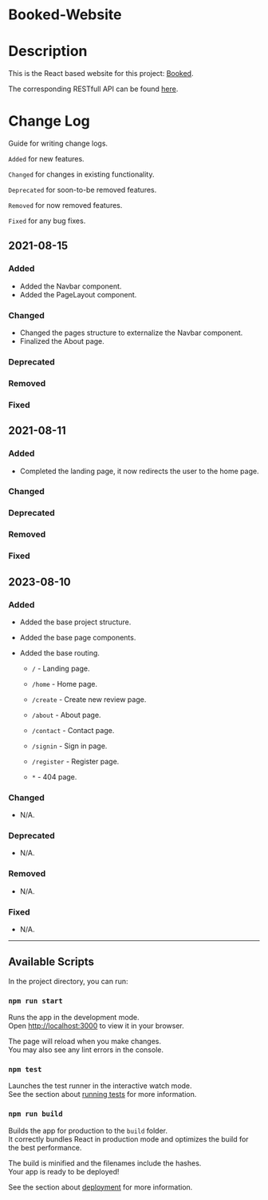 # Booked-Website

# Description
This is the React based website for this project: [Booked](https://www.figma.com/community/file/1266829619368231584).


The corresponding RESTfull API can be found [here](https://github.com/telmopanacas/Booked-API).


# Change Log
Guide for writing change logs.

`Added` for new features.

`Changed` for changes in existing functionality.

`Deprecated` for soon-to-be removed features.

`Removed` for now removed features.

`Fixed`  for any bug fixes.


## 2021-08-15

### Added
- Added the Navbar component.
- Added the PageLayout component.
### Changed
- Changed the pages structure to externalize the Navbar component.
- Finalized the About page.

### Deprecated


### Removed


### Fixed


## 2021-08-11

### Added
- Completed the landing page, it now redirects the user to the home page.

### Changed


### Deprecated


### Removed


### Fixed

## 2023-08-10

### Added
- Added the base project structure.

- Added the base page components.
- Added the base routing.
    - `/` - Landing page.

    - `/home` - Home page.
    - `/create` - Create new review page.
    - `/about` - About page.
    - `/contact` - Contact page.
    - `/signin` - Sign in page.
    - `/register` - Register page.
    - `*` - 404 page.


### Changed
- N/A.


### Deprecated
- N/A.


### Removed
- N/A.


### Fixed
- N/A.

---
## Available Scripts

In the project directory, you can run:

### `npm run start`

Runs the app in the development mode.\
Open [http://localhost:3000](http://localhost:3000) to view it in your browser.

The page will reload when you make changes.\
You may also see any lint errors in the console.

### `npm test`

Launches the test runner in the interactive watch mode.\
See the section about [running tests](https://facebook.github.io/create-react-app/docs/running-tests) for more information.

### `npm run build`

Builds the app for production to the `build` folder.\
It correctly bundles React in production mode and optimizes the build for the best performance.

The build is minified and the filenames include the hashes.\
Your app is ready to be deployed!

See the section about [deployment](https://facebook.github.io/create-react-app/docs/deployment) for more information.
